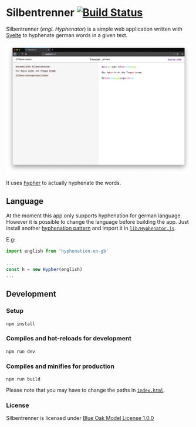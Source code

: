 # Silbentrenner [![Build Status](https://travis-ci.com/jdoubleu/Silbentrenner.svg?branch=master)](https://travis-ci.com/jdoubleu/Silbentrenner)
Silbentrenner (*engl. Hyphenator*) is a simple web application written with [Svelte](https://svelte.dev) to hyphenate german words in a given text.

![Screenshot](./screenshot.png)

It uses [hypher](https://github.com/bramstein/hypher/) to actually hyphenate the words.

## Language
At the moment this app only supports hyphenation for german language.
However it is possible to change the language before building the app.
Just install another [hyphenation pattern](https://github.com/bramstein/hyphenation-patterns) and import it in [`lib/Hyphenator.js`](./src/lib/Hyphenator.js).

E.g:
```javascript
import english from 'hyphenation.en-gb'

...
const h = new Hypher(english)
...
```

## Development
### Setup
```
npm install
```

### Compiles and hot-reloads for development
```
npm run dev
```

### Compiles and minifies for production
```
npm run build
```
Please note that you may have to change the paths in [`index.html`](public/index.html).

### License
Silbentrenner is licensed under [Blue Oak Model License 1.0.0](./LICENSE)
